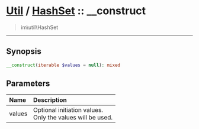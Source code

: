 # [Util](Util.md) / [HashSet](Util-HashSet.md) :: __construct
 > im\util\HashSet
____

## Synopsis
```php
__construct(iterable $values = null): mixed
```

## Parameters
| Name | Description |
| :--- | :---------- |
| values | Optional initiation values.<br />Only the values will be used. |

